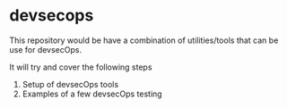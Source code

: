 # devsecops

This repository would be have a combination of utilities/tools that can be use for devsecOps.

It will try and cover the following steps
1) Setup of devsecOps tools
2) Examples of a few devsecOps testing
